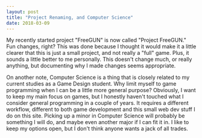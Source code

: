 ```yaml
---
layout: post
title: "Project Renaming, and Computer Science"
date: 2018-03-09
---
```


My recently started project "FreeGUN" is now called "Project FreeGUN." Fun changes, right? This was done because I thought it would make it a little clearer that this is just a small project, and not really a "full" game. Plus, it sounds a little better to me personally. This doesn't change much, or really anything, but documenting why I made changes seems appropriate.

On another note, Computer Science is a thing that is closely related to my current studies as a Game Design student. Why limit myself to game programming when I can be a little more general purpose? Obviously, I want to keep my main focus on games, but I honestly haven't touched what I consider general programming in a couple of years. It requires a different workflow, different to both game development and this small web dev stuff I do on this site. Picking up a minor in Computer Science will probably be something I will do, and maybe even another major if I can fit it in. I like to keep my options open, but I don't think anyone wants a jack of all trades.
